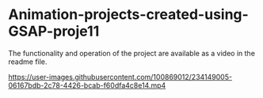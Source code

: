 # Animation-projects-created-using-GSAP-proje11
The functionality and operation of the project are available as a video in the readme file.


https://user-images.githubusercontent.com/100869012/234149005-06167bdb-2c78-4426-bcab-f60dfa4c8e14.mp4

